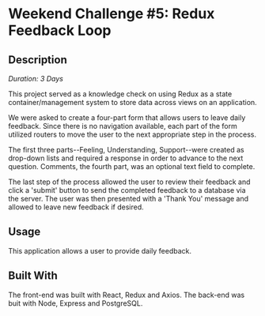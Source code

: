# Weekend Challenge #5: Redux Feedback Loop

## Description

*Duration: 3 Days*

This project served as a knowledge check on using Redux as a state container/management system to store data across views on an application.

We were asked to create a four-part form that allows users to leave daily feedback. Since there is no navigation available, each part of the form utilized routers to move the user to the next appropriate step in the process.

The first three parts--Feeling, Understanding, Support--were created as drop-down lists and required a response in order to advance to the next question. Comments, the fourth part, was an optional text field to complete.

The last step of the process allowed the user to review their feedback and click a 'submit' button to send the completed feedback to a database via the server. The user was then presented with a 'Thank You' message and allowed to leave new feedback if desired.

## Usage

This application allows a user to provide daily feedback.

## Built With

The front-end was built with React, Redux and Axios. The back-end was buit with Node, Express and PostgreSQL.

